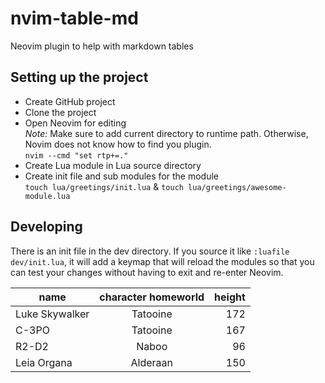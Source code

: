 # nvim-table-md
Neovim plugin to help with markdown tables

## Setting up the project

- Create GitHub project
- Clone the project
- Open Neovim for editing\
*Note:* Make sure to add current directory to runtime path. Otherwise, Novim does not know how to find you plugin.\
`nvim --cmd "set rtp+=."`
- Create Lua module in Lua source directory
- Create init file and sub modules for the module\
`touch lua/greetings/init.lua` & `touch lua/greetings/awesome-module.lua`

## Developing

There is an init file in the dev directory.  If you source it like `:luafile dev/init.lua`, it will add a keymap that will reload the modules so that you can test your changes without having to exit and re-enter Neovim.

| name | character homeworld | height |
| ---  | :---: | ---: |
| Luke Skywalker | Tatooine | 172 |
| C-3PO | Tatooine | 167 |
| R2-D2 | Naboo | 96 |
| Leia Organa | Alderaan | 150 |

